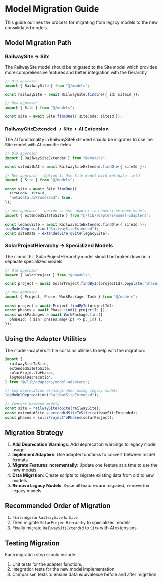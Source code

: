 # Model Migration Guide

This guide outlines the process for migrating from legacy models to the new consolidated models.

## Model Migration Path

### RailwaySite → Site

The RailwaySite model should be migrated to the Site model which provides more comprehensive features and better integration with the hierarchy.

```typescript
// Old approach
import { RailwaySite } from "@/models";

const railwaySite = await RailwaySite.findOne({ id: siteId });
```

```typescript
// New approach
import { Site } from "@/models";

const site = await Site.findOne({ siteCode: siteId });
```

### RailwaySiteExtended → Site + AI Extension

The AI functionality in RailwaySiteExtended should be migrated to use the Site model with AI-specific fields.

```typescript
// Old approach
import { RailwaySiteExtended } from "@/models";

const siteWithAI = await RailwaySiteExtended.findOne({ siteId });
```

```typescript
// New approach - Option 1: Use Site model with metadata field
import { Site } from "@/models";

const site = await Site.findOne({
  siteCode: siteId,
  "metadata.aiProcessed": true,
});

// New approach - Option 2: Use adapter to convert between models
import { extendedSiteToSite } from "@/lib/adapters/model-adapters";

const legacySite = await RailwaySiteExtended.findOne({ siteId });
logModelDeprecation("RailwaySiteExtended");
const siteData = extendedSiteToSite(legacySite);
```

### SolarProjectHierarchy → Specialized Models

The monolithic SolarProjectHierarchy model should be broken down into separate specialized models.

```typescript
// Old approach
import { SolarProject } from "@/models";

const project = await SolarProject.findById(projectId).populate("phases");
```

```typescript
// New approach
import { Project, Phase, WorkPackage, Task } from "@/models";

const project = await Project.findById(projectId);
const phases = await Phase.find({ projectId });
const workPackages = await WorkPackage.find({
  phaseId: { $in: phases.map((p) => p._id) },
});
```

## Using the Adapter Utilities

The model-adapters.ts file contains utilities to help with the migration:

```typescript
import {
  railwaySiteToSite,
  extendedSiteToSite,
  solarProjectToPhases,
  logModelDeprecation,
} from "@/lib/adapters/model-adapters";

// Log deprecation warnings when using legacy models
logModelDeprecation("RailwaySiteExtended");

// Convert between models
const site = railwaySiteToSite(railwaySite);
const extendedSite = extendedSiteToSite(railwaySiteExtended);
const phases = solarProjectToPhases(solarProject);
```

## Migration Strategy

1. **Add Deprecation Warnings**: Add deprecation warnings to legacy model usage
2. **Implement Adapters**: Use adapter functions to convert between model formats
3. **Migrate Features Incrementally**: Update one feature at a time to use the new models
4. **Data Migration**: Create scripts to migrate existing data from old to new models
5. **Remove Legacy Models**: Once all features are migrated, remove the legacy models

## Recommended Order of Migration

1. First migrate `RailwaySite` to `Site`
2. Then migrate `SolarProjectHierarchy` to specialized models
3. Finally migrate `RailwaySiteExtended` to `Site` with AI extensions

## Testing Migration

Each migration step should include:

1. Unit tests for the adapter functions
2. Integration tests for the new model implementation
3. Comparison tests to ensure data equivalence before and after migration
